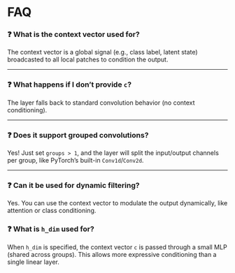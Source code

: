 # FAQ

### ❓ What is the context vector used for?

The context vector is a global signal (e.g., class label, latent state) broadcasted to all local patches to condition the output.

---

### ❓ What happens if I don’t provide `c`?

The layer falls back to standard convolution behavior (no context conditioning).

---

### ❓ Does it support grouped convolutions?

Yes! Just set `groups > 1`, and the layer will split the input/output channels per group, like PyTorch’s built-in `Conv1d`/`Conv2d`.

---

### ❓ Can it be used for dynamic filtering?

Yes. You can use the context vector to modulate the output dynamically, like attention or class conditioning.

### ❓ What is `h_dim` used for?

When `h_dim` is specified, the context vector `c` is passed through a small MLP (shared across groups). This allows more expressive conditioning than a single linear layer.
